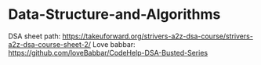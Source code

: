 # Data-Structure-and-Algorithms

DSA sheet path: https://takeuforward.org/strivers-a2z-dsa-course/strivers-a2z-dsa-course-sheet-2/
Love babbar: https://github.com/loveBabbar/CodeHelp-DSA-Busted-Series
